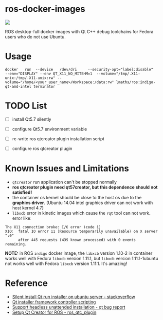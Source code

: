 # ros-docker-images

[![](https://images.microbadger.com/badges/image/lmaths/ros.svg)](https://microbadger.com/images/lmaths/ros "lmaths/ros docker images")


ROS desktop-full docker images with Qt C++ debug toolchains for Fedora users who do not use Ubuntu.


# Usage
```shell
docker   run  --device   /dev/dri     --security-opt="label:disable"    --env="DISPLAY" --env QT_X11_NO_MITSHM=1  --volume="/tmp/.X11-unix:/tmp/.X11-unix:rw" --volume="/home/<your_user_name>/Workspace:/data:rw" lmaths/ros:indigo-qt-amd-intel terminator
```


# TODO List
- [ ] install Qt5.7 silently
- [ ] configure Qt5.7 environment variable
- [ ] re-write ros qtcreator plugin installation script
- [ ] configure ros qtcreator plugin


# Known Issues and Limitations
- `qtcreator` run application can't be stopped normally
- **ros qtcreator plugin  need qt57creator, but this dependence should not satisfied!**
- the container os kernel should be close to the host os due to the **graphics driver**. (Ubuntu 14.04 intel graphics driver can not work with host kernel 4.7)
- `libxcb` error in kinetic images which cause the `rqt` tool can not work.
error like:
```
The X11 connection broke: I/O error (code 1)
XIO:  fatal IO error 11 (Resource temporarily unavailable) on X server ":0"
      after 445 requests (439 known processed) with 0 events remaining.
```
**NOTE:** in ROS `indigo` docker image, the `libxcb` version 1.10-2 in container works well with Fedora `libxcb` version 1.11.1, but `libxcb` version 1.11.1-1ubuntu not works well with Fedora `libxcb` version 1.11.1. It's amazing!


# Reference
- [Silent install Qt run installer on ubuntu server -  stackoverflow](http://stackoverflow.com/questions/25105269/silent-install-qt-run-installer-on-ubuntu-server)
- [Qt installer framework controller scripting](http://doc.qt.io/qtinstallerframework/noninteractive.html)
- [Support headless unattended installation -  qt bug report](https://bugreports.qt.io/browse/QTIFW-166)
- [Setup Qt Creator for ROS - ros_qtc_plugin](https://github.com/ros-industrial/ros_qtc_plugin/wiki/3.-Setup-Qt-Creator-for-ROS#section3.1)
